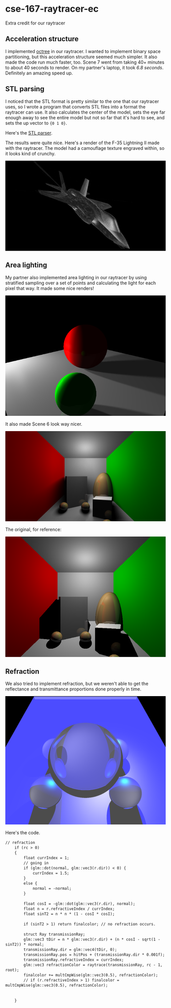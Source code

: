 # cse-167-raytracer-ec
Extra credit for our raytracer

## Acceleration structure
I implemented [octree](https://en.wikipedia.org/wiki/Octree) in our raytracer. I wanted to implement binary space partitioning, but this acceleration structure seemed much simpler. It also made the code run much faster, too. Scene 7 went from taking 40+ minutes to about 40 seconds to render. On my partner's laptop, it took *6.8 seconds*. Definitely an amazing speed up.

## STL parsing
I noticed that the STL format is pretty similar to the one that our raytracer uses, so I wrote a program that converts STL files into a format the raytracer can use. It also calculates the center of the model, sets the eye far enough away to see the entire model but not so far that it's hard to see, and sets the up vector to `{0 1 0}`.

Here's the [STL parser](https://github.com/Akhil841/stlparser/).

The results were quite nice. Here's a render of the F-35 Lightning II made with the raytracer. The model had a camouflage texture engraved within, so it looks kind of crunchy.

![F-35 Lightning II render, using a gray specular and directional lights](./f35.stl.png)

## Area lighting

My partner also implemented area lighting in our raytracer by using stratified sampling over a set of points and calculating the light for each pixel that way. It made some nice renders!

![Area light test](./arealight.png)

It also made Scene 6 look way nicer.

![Scene 6 with area lighting](./scene6-arealight.png)

The original, for reference:

![Scene 6](./scene6.png)


## Refraction

We also tried to implement refraction, but we weren't able to get the reflectance and transmittance proportions done properly in time.

![refraction](simpleball.png)

Here's the code.
```
// refraction
    if (rc > 0)
    {
        float currIndex = 1;
        // going in
        if (glm::dot(normal, glm::vec3(r.dir)) < 0) {
            currIndex = 1.5;
        }
        else {
            normal = -normal;
        }

        float cosI = -glm::dot(glm::vec3(r.dir), normal);
        float n = r.refractiveIndex / currIndex;
        float sinT2 = n * n * (1 - cosI * cosI);

        if (sinT2 > 1) return finalcolor; // no refraction occurs.

        struct Ray transmissionRay;
        glm::vec3 tDir = n * glm::vec3(r.dir) + (n * cosI - sqrt(1 - sinT2)) * normal;
        transmissionRay.dir = glm::vec4(tDir, 0);
        transmissionRay.pos = hitPos + (transmissionRay.dir * 0.001f);
        transmissionRay.refractiveIndex = currIndex;
        glm::vec3 refractionColor = raytrace(transmissionRay, rc - 1, root);
        finalcolor += multCmpWise(glm::vec3(0.5), refractionColor);
        // if (r.refractiveIndex > 1) finalcolor = multCmpWise(glm::vec3(0.5), refractionColor);


    }
```